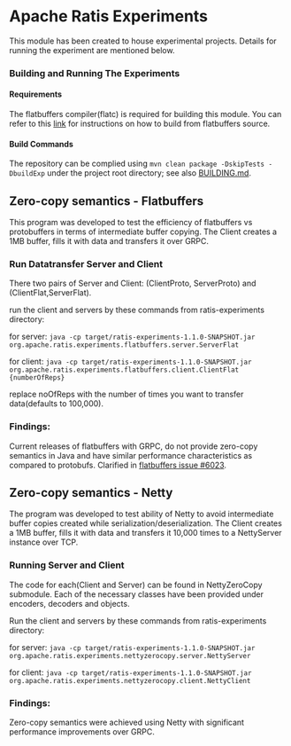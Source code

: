 <!--
  Licensed under the Apache License, Version 2.0 (the "License");
  you may not use this file except in compliance with the License.
  You may obtain a copy of the License at

   http://www.apache.org/licenses/LICENSE-2.0

  Unless required by applicable law or agreed to in writing, software
  distributed under the License is distributed on an "AS IS" BASIS,
  WITHOUT WARRANTIES OR CONDITIONS OF ANY KIND, either express or implied.
  See the License for the specific language governing permissions and
  limitations under the License. See accompanying LICENSE file.
-->

# Apache Ratis Experiments

This module has been created to house experimental projects.
Details for running the experiment are mentioned below. 

### Building and Running The Experiments

#### Requirements
The flatbuffers compiler(flatc) is required for building this module. 
You can refer to this [link](https://rwinslow.com/posts/how-to-install-flatbuffers/) for instructions on how to build from flatbuffers source.

#### Build Commands
The repository can be complied using `mvn clean package -DskipTests -DbuildExp` under the project root directory;
see also [BUILDING.md](../BUILDING.md).


## Zero-copy semantics - Flatbuffers

This program was developed to test the efficiency of flatbuffers vs protobuffers in terms of intermediate buffer copying.
The Client creates a 1MB buffer, fills it with data and transfers it over GRPC.

### Run Datatransfer Server and Client
There two pairs of Server and Client: (ClientProto, ServerProto) and (ClientFlat,ServerFlat).

run the client and servers by these commands from ratis-experiments directory:

for server: `java -cp target/ratis-experiments-1.1.0-SNAPSHOT.jar org.apache.ratis.experiments.flatbuffers.server.ServerFlat`

for client: `java -cp target/ratis-experiments-1.1.0-SNAPSHOT.jar org.apache.ratis.experiments.flatbuffers.client.ClientFlat {numberOfReps}`

replace noOfReps with the number of times you want to transfer data(defaults to 100,000).

### Findings:
Current releases of flatbuffers with GRPC, do not provide zero-copy semantics in Java and have similar performance characteristics as compared to protobufs.
Clarified in [flatbuffers issue #6023](https://github.com/google/flatbuffers/issues/6023).

## Zero-copy semantics - Netty

The program was developed to test ability of Netty to avoid intermediate buffer copies created while serialization/deserialization. 
The Client creates a 1MB buffer, fills it with data and transfers it 10,000 times to a NettyServer instance over TCP.

### Running Server and Client
The code for each(Client and Server) can be found in NettyZeroCopy submodule. Each of the necessary classes have been provided under encoders, decoders and objects.

Run the client and servers by these commands from ratis-experiments directory:

for server: `java -cp target/ratis-experiments-1.1.0-SNAPSHOT.jar org.apache.ratis.experiments.nettyzerocopy.server.NettyServer`

for client: `java -cp target/ratis-experiments-1.1.0-SNAPSHOT.jar org.apache.ratis.experiments.nettyzerocopy.client.NettyClient`

### Findings:
Zero-copy semantics were achieved using Netty with significant performance improvements over GRPC. 